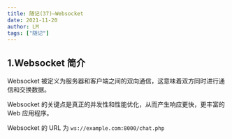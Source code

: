 ```yaml
---
title: 随记(37)—Websocket
date: 2021-11-20
author: LM
tags: ["随记"]
---
```


## 1.Websocket 简介

Websocket 被定义为服务器和客户端之间的双向通信，这意味着双方同时进行通信和交换数据。

Websocket 的关键点是真正的并发性和性能优化，从而产生响应更快，更丰富的 Web 应用程序。

Websocket 的 URL 为 `ws://example.com:8000/chat.php`

